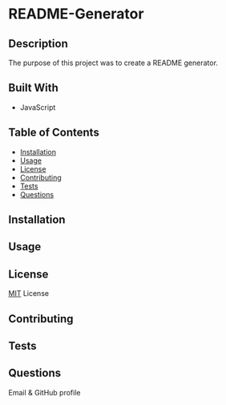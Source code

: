 # README-Generator

## Description

The purpose of this project was to create a README generator.

## Built With

* JavaScript

## Table of Contents
- [Installation](#Installation)
- [Usage](#Usage)
- [License](#License)
- [Contributing](#Contributing)
- [Tests](#Tests)
- [Questions](#Questions)

## Installation

## Usage

## License


[MIT](https://choosealicense.com/licenses/mit/#) License

## Contributing

## Tests

## Questions

Email & GitHub profile